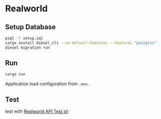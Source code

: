 # Realworld

## Setup Database

```sh
psql -f setup.sql
cargo install diesel_cli --no-default-features --features "postgres"
diesel migration run
```

## Run

```sh
cargo run
```

Application load configuration from `.env`.


## Test

test with [Realworld API Test sh](https://github.com/gothinkster/realworld/tree/master/api)

